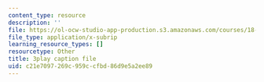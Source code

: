```yaml
---
content_type: resource
description: ''
file: https://ol-ocw-studio-app-production.s3.amazonaws.com/courses/18-01sc-single-variable-calculus-fall-2010/c21e7097269c959ccfbd86d9e5a2ee89_XRkgBWbWvg4.srt
file_type: application/x-subrip
learning_resource_types: []
resourcetype: Other
title: 3play caption file
uid: c21e7097-269c-959c-cfbd-86d9e5a2ee89
---
```

